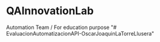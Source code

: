 # QAInnovationLab
Automation Team / For education purpose
"# EvaluacionAutomatizacionAPI-OscarJoaquinLaTorreLlusera" 
